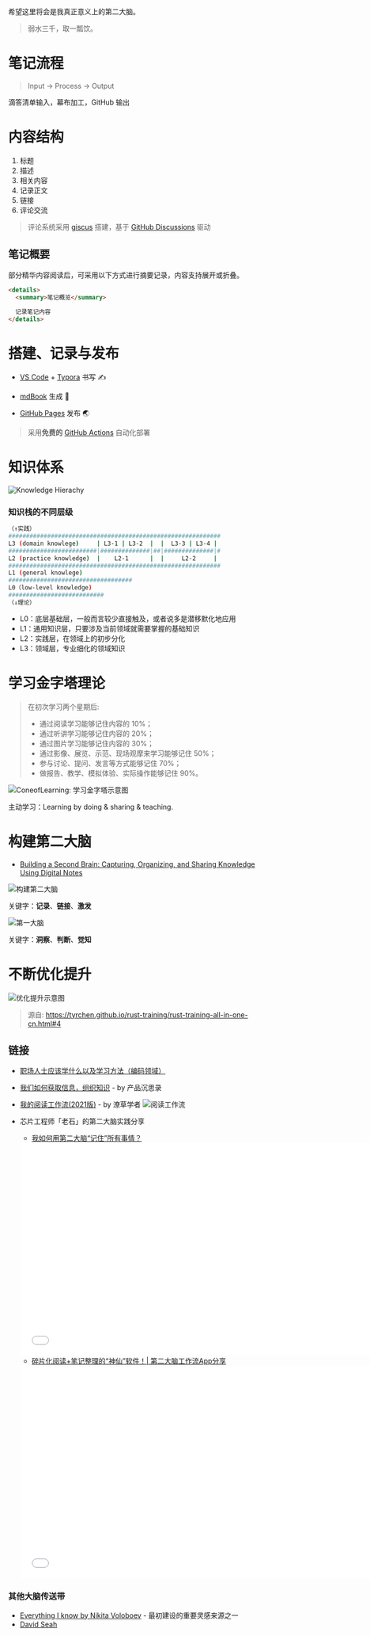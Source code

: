 希望这里将会是我真正意义上的第二大脑。

> 弱水三千，取一瓢饮。

# 笔记流程

> Input -> Process -> Output

滴答清单输入，幕布加工，GitHub 输出

# 内容结构

1. 标题
2. 描述
3. 相关内容
4. 记录正文
5. 链接
6. 评论交流

> 评论系统采用 [giscus](https://giscus.app/) 搭建，基于 [GitHub Discussions](https://docs.github.com/discussions) 驱动

## 笔记概要

部分精华内容阅读后，可采用以下方式进行摘要记录，内容支持展开或折叠。
```html
<details>
  <summary>笔记概览</summary>
  
  记录笔记内容
</details>
```

# 搭建、记录与发布

- [VS Code](https://code.visualstudio.com/) + [Typora](https://typora.io/) 书写 ✍️

- [mdBook](https://github.com/rust-lang/mdBook) 生成 🧰

- [GitHub Pages](https://pages.github.com/) 发布 🌏

> 采用**免费的** [GitHub Actions](https://github.com/features/actions) 自动化部署

# 知识体系

![Knowledge Hierachy](./assets/knowledge_hierarchy.png)

### 知识栈的不同层级

```bash
（↑实践）
############################################################
L3 (domain knowlege)     | L3-1 | L3-2  |  |  L3-3 | L3-4 | 
#########################|##############|##|##############|#
L2 (practice knowledge)  |    L2-1      |  |     L2-2     | 
############################################################
L1 (general knowlege)
###################################
L0（low-level knowledge)
###########################
（↓理论）
```

* L0：底层基础层，一般而言较少直接触及，或者说多是潜移默化地应用
* L1：通用知识层，只要涉及当前领域就需要掌握的基础知识
* L2：实践层，在领域上的初步分化
* L3：领域层，专业细化的领域知识

# 学习金字塔理论

> 在初次学习两个星期后:
> - 通过阅读学习能够记住内容的 10%；
> - 通过听讲学习能够记住内容的 20%；
> - 通过图片学习能够记住内容的 30%；
> - 通过影像、展览、示范、现场观摩来学习能够记住 50%；
> - 参与讨论、提问、发言等方式能够记住 70%；
> - 做报告、教学、模拟体验、实际操作能够记住 90%。

![ConeofLearning: 学习金字塔示意图](./assets/cone_of_learning.png)

主动学习：Learning by doing & sharing & teaching.

# 构建第二大脑

- [Building a Second Brain: Capturing, Organizing, and Sharing Knowledge Using Digital Notes](https://www.youtube.com/watch?v=SjZSy8s2VEE)

![构建第二大脑](./assets/building_second_brain_methodology.jpg)

关键字：**记录**、**链接**、**激发**

![第一大脑](./assets/first_brain_for_situational_awareness.jpg)

关键字：**洞察**、**判断**、**觉知**

# 不断优化提升

![优化提升示意图](./assets/improvement_cycle.png)

> 源自: https://tyrchen.github.io/rust-training/rust-training-all-in-one-cn.html#4 

## 链接 

- [职场人士应该学什么以及学习方法（编码领域）](https://jingwei.link/2020/04/05/learning-methodology.html)
- [我们如何获取信息，组织知识](https://mp.weixin.qq.com/s/0tLF_cTbLGgQr1_-kNPFXg) - by 产品沉思录
- [我的阅读工作流(2021版)](https://mp.weixin.qq.com/s/lioyPd8RRv3XUyTkaJFDDQ) - by 潦草学者
  ![阅读工作流](./assets/reading_flow.webp)

- 芯片工程师「老石」的第二大脑实践分享
  - [我如何用第二大脑“记住”所有事情？](https://www.bilibili.com/video/BV1Hq4y157rK?share_source=copy_web)
  <iframe width="712" height="430" src="//player.bilibili.com/player.html?aid=548620289&bvid=BV1Hq4y157rK&cid=424202060&page=1" scrolling="no" border="0" frameborder="no" framespacing="0" allowfullscreen="true"> </iframe>
  
  - [碎片化阅读+笔记整理的“神仙”软件！| 第二大脑工作流App分享](https://www.bilibili.com/video/BV1db4y1b7w5?share_source=copy_web)
  <iframe width="712" height="430" src="//player.bilibili.com/player.html?aid=633913153&bvid=BV1db4y1b7w5&cid=436171563&page=1" scrolling="no" border="0" frameborder="no" framespacing="0" allowfullscreen="true"> </iframe>

### 其他大脑传送带

- [Everything I know by Nikita Voloboev](https://wiki.nikitavoloboev.xyz/) - 最初建设的重要灵感来源之一
- [David Seah](https://davidseah.gitbook.io/davidseah/)
